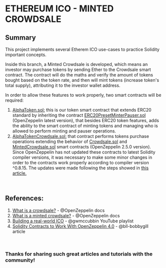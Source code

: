 # ETHEREUM ICO - MINTED CROWDSALE

## Summary

This project implements several Etherem ICO use-cases to practice Solidity important concepts.

Inside this branch, a Minted Crowdsale is developed, which means an investor may purchase tokens by sending Ether to the Crowdsale smart contract. The contract will do the maths and verify the amount of tokens bought based on the token rate, and then will mint tokens (increase token's total supply), attributing it to the investor wallet address.

In order to allow these features to work properly, two smart contracts will be required:

1. [AlphaToken.sol:](./contracts/token/AlphaToken.sol) this is our token smart contract that extends ERC20 standard by inheriting the contract [ERC20PresetMinterPauser.sol](https://github.com/OpenZeppelin/openzeppelin-contracts/blob/master/contracts/token/ERC20/presets/ERC20PresetMinterPauser.sol) (OpenZeppelin latest version), that besides ERC20 token features, adds the ability to the smart contract of minting tokens and managing who is allowed to perform minting and pauser operations.
2.  [AlphaTokenCrowdsale.sol:](./contracts//crowdsale/AlphaTokenCrowdsale.sol) that contract performs tokens purchase operations extending the behavior of [Crowdsale.sol](https://github.com/OpenZeppelin/openzeppelin-contracts/blob/release-v2.5.0/contracts/crowdsale/Crowdsale.sol) and [MintedCrowdsale.sol](https://github.com/OpenZeppelin/openzeppelin-contracts/blob/release-v2.5.0/contracts/crowdsale/emission/MintedCrowdsale.sol) smart contracts (OpenZeppelin 2.5.0 version). Since OpenZeppelin has not updated these contracts to latest Solidity compiler versions, it was necessary to make some minor changes in order to the contracts work properly according to compiler version ^0.8.15. The updates were made following the steps showed in [this article.](https://www.bluelabellabs.com/blog/crowdsale-mintedcrowdsale-solidity-contracts-openzeppelin/)

<br/>

## References:

1. [What is a crowdsale?](https://docs.openzeppelin.com/contracts/2.x/crowdsales) - @OpenZeppelin docs 
2. [What is a minted crowdsale?](https://docs.openzeppelin.com/contracts/2.x/crowdsales#minted-crowdsale) - @OpenZeppelin docs
3. [Building a real-world ICO](https://www.youtube.com/playlist?list=PLS5SEs8ZftgULF-lbxy-is9x_7mTMHFIN) - @gwmccubbin YouTube playlist
4. [Solidity Contracts to Work With OpenZeppelin 4.0](https://www.bluelabellabs.com/blog/crowdsale-mintedcrowdsale-solidity-contracts-openzeppelin/) - @bll-bobbygill article

<br/>

### Thanks for sharing such great articles and tutorials with the community!
